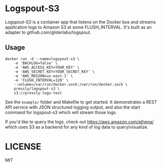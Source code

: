 # Logspout-S3

Logspout-S3 is a container app that listens on the Docker bus and streams
application logs to Amazon S3 at some FLUSH_INTERVAL. It's built as an adapter
to github.com/gliderlabs/logspout.

## Usage

```shell
docker run -d --name=logspout-s3 \
	-e 'BACKLOG=false' \
	-e 'AWS_ACCESS_KEY=YOUR_KEY' \
	-e 'AWS_SECRET_KEY=YOUR_SECRET_KEY' \
	-e 'AWS_REGION=us-east-1' \
	-e 'FLUSH_INTERVAL=120' \
	--volume=/var/run/docker.sock:/var/run/docker.sock \
	pressly/logspout-s3 \
	s3://pressly-logs-test
```

See the `example/` folder and Makefile to get started. It demonstrates a REST API
service with JSON structured logging output, and also the start command
for logspout-s3 which will stream those logs.

If you'd like to query the logs, check out https://aws.amazon.com/athena/ which
uses S3 as a backend for any kind of log data to query/visualize.

# LICENSE

MIT
